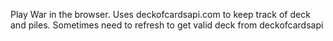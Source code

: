 Play War in the browser. Uses deckofcardsapi.com to keep track of deck and piles. Sometimes need to refresh to get valid deck from deckofcardsapi

